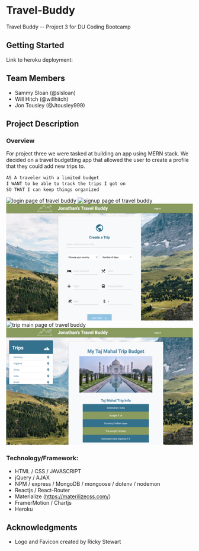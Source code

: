 # Travel-Buddy

Travel Buddy -- Project 3 for DU Coding Bootcamp

## Getting Started

Link to heroku deployment:

## Team Members

- Sammy Sloan (@slsloan)
- Will Hitch (@willhitch)
- Jon Tousley (@Jtousley999)

## Project Description

### Overview

For project three we were tasked at building an app using MERN stack. We decided on a travel budgetting app that allowed the user to create a profile that they could add new trips to.

```
AS A traveler with a limited budget
I WANT to be able to track the trips I got on
SO THAT I can keep things organized
```

![login page of travel buddy](./img/login-page.png)
![signup page of travel buddy](./img/signup-page.png)
![create a trip](./img/create-a-trip.png)
![trip main page of travel buddy](./img/trips-page.png)
![selected trip with details](./img/selected-trip.png)

### Technology/Framework:

- HTML / CSS / JAVASCRIPT
- jQuery / AJAX
- NPM / express / MongoDB / mongoose / dotenv / nodemon
- Reactjs / React-Router
- Materialize (https://materilizecss.com/)
- FramerMotion / Chartjs 
- Heroku

## Acknowledgments

- Logo and Favicon created by Ricky Stewart
